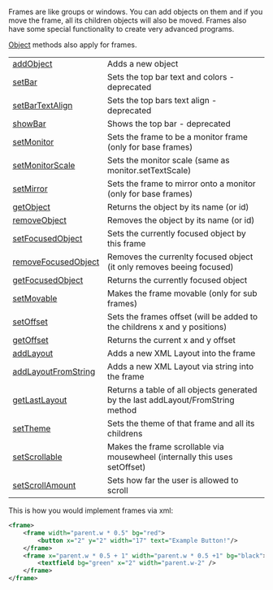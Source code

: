 Frames are like groups or windows. You can add objects on them and if you move the frame, all its children objects will also be moved. Frames also have
some special functionality to create very advanced programs.

[Object](objects/Object.md) methods also apply for frames.

|   |   |
|---|---|
|[addObject](objects/Frame/addObject.md)|Adds a new object
|[setBar](objects/Frame/setBar.md)|Sets the top bar text and colors - deprecated
|[setBarTextAlign](objects/Frame/setBarTextAlign.md)|Sets the top bars text align - deprecated
|[showBar](objects/Frame/showBar.md)|Shows the top bar - deprecated
|[setMonitor](objects/Frame/setMonitor.md)|Sets the frame to be a monitor frame (only for base frames)
|[setMonitorScale](objects/Frame/setMonitorScale.md)|Sets the monitor scale (same as monitor.setTextScale)
|[setMirror](objects/Frame/setMirror.md)|Sets the frame to mirror onto a monitor (only for base frames)
|[getObject](objects/Frame/getObject.md)|Returns the object by its name (or id)
|[removeObject](objects/Frame/removeObject.md)|Removes the object by its name (or id)
|[setFocusedObject](objects/Frame/setFocusedObject.md)|Sets the currently focused object by this frame
|[removeFocusedObject](objects/Frame/removeFocusedObject.md)|Removes the currenlty focused object (it only removes beeing focused)
|[getFocusedObject](objects/Frame/getFocusedObject.md)|Returns the currently focused object
|[setMovable](objects/Frame/setMovable.md)|Makes the frame movable (only for sub frames)
|[setOffset](objects/Frame/setOffset.md)|Sets the frames offset (will be added to the childrens x and y positions)
|[getOffset](objects/Frame/getOffset.md)|Returns the current x and y offset
|[addLayout](objects/Frame/addLayout.md)|Adds a new XML Layout into the frame
|[addLayoutFromString](objects/Frame/addLayoutFromString.md)|Adds a new XML Layout via string into the frame
|[getLastLayout](objects/Frame/getLastLayout.md)|Returns a table of all objects generated by the last addLayout/FromString method
|[setTheme](objects/Frame/setTheme.md)|Sets the theme of that frame and all its childrens
|[setScrollable](objects/Frame/setScrollable.md)|Makes the frame scrollable via mousewheel (internally this uses setOffset)
|[setScrollAmount](objects/Frame/setScrollAmount.md)|Sets how far the user is allowed to scroll

This is how you would implement frames via xml:
```xml
<frame>
    <frame width="parent.w * 0.5" bg="red">
        <button x="2" y="2" width="17" text="Example Button!"/>
    </frame>
    <frame x="parent.w * 0.5 + 1" width="parent.w * 0.5 +1" bg="black">
        <textfield bg="green" x="2" width="parent.w-2" />
    </frame>
</frame>
```
